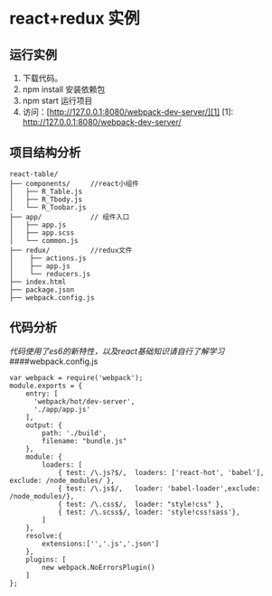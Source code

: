 # react+redux 实例
## 运行实例
 1. 下载代码。
 2. npm install 安装依赖包
 3. npm start 运行项目
 4. 访问：[http://127.0.0.1:8080/webpack-dev-server/][1]
  [1]: http://127.0.0.1:8080/webpack-dev-server/

## 项目结构分析
    react-table/
    ├── components/     //react小组件
    │   ├── R_Table.js
    │   ├── R_Tbody.js
    │   └── R_Toobar.js
    ├── app/            // 组件入口            
    │   ├── app.js
    │   ├── app.scss
    │   └── common.js
    ├── redux/          //redux文件
    │    ├── actions.js
    │    ├── app.js
    │    └── reducers.js
    ├── index.html
    ├── package.json
    ├── webpack.config.js
## 代码分析
*代码使用了es6的新特性，以及react基础知识请自行了解学习*
####webpack.config.js
    
    var webpack = require('webpack');
    module.exports = {
        entry: [
          'webpack/hot/dev-server',
          './app/app.js'
        ],
        output: {
            path: './build',
            filename: "bundle.js"
        },
        module: {
            loaders: [
                { test: /\.js?$/,  loaders: ['react-hot', 'babel'], exclude: /node_modules/ },
                { test: /\.js$/,   loader: 'babel-loader',exclude: /node_modules/},
                { test: /\.css$/,  loader: "style!css" },
                { test: /\.scss$/, loader: 'style!css!sass'},
            ]
        },
        resolve:{
            extensions:['','.js','.json']
        },
        plugins: [
            new webpack.NoErrorsPlugin()
        ]
    };
    
